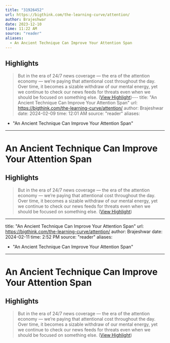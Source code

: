 ```yaml
---
title: "31926452"
url: https://bigthink.com/the-learning-curve/attention/
author: Brajeshwar
date: 2023-12-10
time: 11:22 AM
source: "reader"
aliases:
  - An Ancient Technique Can Improve Your Attention Span
---
```

## Highlights
> But in the era of 24/7 news coverage — the era of the attention economy — we’re paying that attentional cost throughout the day. Over time, it becomes a sizable withdraw of our mental energy, yet we continue to check our news feeds for threats even when we should be focused on something else. ([View Highlight](https://read.readwise.io/read/01h9p0xtftw740p8wz2n1gntc7))---
title: "An Ancient Technique Can Improve Your Attention Span"
url: https://bigthink.com/the-learning-curve/attention/
author: Brajeshwar
date: 2024-02-09
time: 12:01 AM
source: "reader"
aliases:
  - "An Ancient Technique Can Improve Your Attention Span"
---
# An Ancient Technique Can Improve Your Attention Span

## Highlights
> But in the era of 24/7 news coverage — the era of the attention economy — we’re paying that attentional cost throughout the day. Over time, it becomes a sizable withdraw of our mental energy, yet we continue to check our news feeds for threats even when we should be focused on something else. ([View Highlight](https://read.readwise.io/read/01h9p0xtftw740p8wz2n1gntc7))

---
title: "An Ancient Technique Can Improve Your Attention Span"
url: https://bigthink.com/the-learning-curve/attention/
author: Brajeshwar
date: 2024-02-11
time: 2:52 PM
source: "reader"
aliases:
  - "An Ancient Technique Can Improve Your Attention Span"
---
# An Ancient Technique Can Improve Your Attention Span

## Highlights
> But in the era of 24/7 news coverage — the era of the attention economy — we’re paying that attentional cost throughout the day. Over time, it becomes a sizable withdraw of our mental energy, yet we continue to check our news feeds for threats even when we should be focused on something else. ([View Highlight](https://read.readwise.io/read/01h9p0xtftw740p8wz2n1gntc7))

